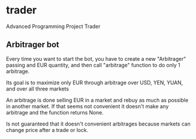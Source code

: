 # trader
Advanced Programming Project Trader

## Arbitrager bot
Every time you want to start the bot, you have to create a new "Arbitrager" passing and EUR quantity, and then call "arbitrage" function to do only 1 arbitrage.

Its goal is to maximize only EUR through arbitrage over USD, YEN, YUAN, and over all three markets

An arbitrage is done selling EUR in a market and rebuy as much as possible in another market. If that seems not convenient it doesn't make any arbitrage and the function returns None.

Is not guaranteed that it doesn't convenient arbitrages because markets can change price after a trade or lock.

